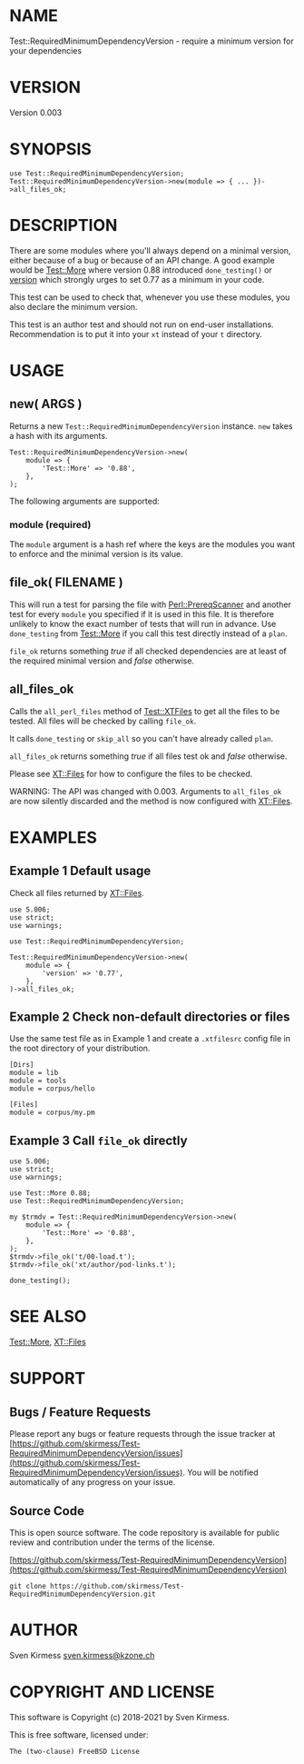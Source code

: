 # NAME

Test::RequiredMinimumDependencyVersion - require a minimum version for your dependencies

# VERSION

Version 0.003

# SYNOPSIS

    use Test::RequiredMinimumDependencyVersion;
    Test::RequiredMinimumDependencyVersion->new(module => { ... })->all_files_ok;

# DESCRIPTION

There are some modules where you'll always depend on a minimal version,
either because of a bug or because of an API change. A good example would be
[Test::More](https://metacpan.org/pod/Test%3A%3AMore) where version 0.88 introduced `done_testing()` or
[version](https://metacpan.org/pod/version) which strongly urges to set 0.77 as a minimum in your code.

This test can be used to check that, whenever you use these modules, you also
declare the minimum version.

This test is an author test and should not run on end-user installations.
Recommendation is to put it into your `xt` instead of your `t` directory.

# USAGE

## new( ARGS )

Returns a new `Test::RequiredMinimumDependencyVersion` instance. `new`
takes a hash with its arguments.

    Test::RequiredMinimumDependencyVersion->new(
        module => {
            'Test::More' => '0.88',
        },
    );

The following arguments are supported:

### module (required)

The `module` argument is a hash ref where the keys are the modules you want
to enforce and the minimal version is its value.

## file\_ok( FILENAME )

This will run a test for parsing the file with
[Perl::PrereqScanner](https://metacpan.org/pod/Perl%3A%3APrereqScanner) and another test for every
`module` you specified if it is used in this file. It is therefore unlikely
to know the exact number of tests that will run in advance. Use
`done_testing` from [Test::More](https://metacpan.org/pod/Test%3A%3AMore) if you call this test directly
instead of a `plan`.

`file_ok` returns something _true_ if all checked dependencies are at least
of the required minimal version and _false_ otherwise.

## all\_files\_ok

Calls the `all_perl_files` method of [Test::XTFiles](https://metacpan.org/pod/Test%3A%3AXTFiles) to get all the files to
be tested. All files will be checked by calling `file_ok`.

It calls `done_testing` or `skip_all` so you can't have already called
`plan`.

`all_files_ok` returns something _true_ if all files test ok and _false_
otherwise.

Please see [XT::Files](https://metacpan.org/pod/XT%3A%3AFiles) for how to configure the files to be checked.

WARNING: The API was changed with 0.003. Arguments to `all_files_ok`
are now silently discarded and the method is now configured with
[XT::Files](https://metacpan.org/pod/XT%3A%3AFiles).

# EXAMPLES

## Example 1 Default usage

Check all files returned by [XT::Files](https://metacpan.org/pod/XT%3A%3AFiles).

    use 5.006;
    use strict;
    use warnings;

    use Test::RequiredMinimumDependencyVersion;

    Test::RequiredMinimumDependencyVersion->new(
        module => {
            'version' => '0.77',
        },
    )->all_files_ok;

## Example 2 Check non-default directories or files

Use the same test file as in Example 1 and create a `.xtfilesrc` config
file in the root directory of your distribution.

    [Dirs]
    module = lib
    module = tools
    module = corpus/hello

    [Files]
    module = corpus/my.pm

## Example 3 Call `file_ok` directly

    use 5.006;
    use strict;
    use warnings;

    use Test::More 0.88;
    use Test::RequiredMinimumDependencyVersion;

    my $trmdv = Test::RequiredMinimumDependencyVersion->new(
        module => {
            'Test::More' => '0.88',
        },
    );
    $trmdv->file_ok('t/00-load.t');
    $trmdv->file_ok('xt/author/pod-links.t');

    done_testing();

# SEE ALSO

[Test::More](https://metacpan.org/pod/Test%3A%3AMore), [XT::Files](https://metacpan.org/pod/XT%3A%3AFiles)

# SUPPORT

## Bugs / Feature Requests

Please report any bugs or feature requests through the issue tracker
at [https://github.com/skirmess/Test-RequiredMinimumDependencyVersion/issues](https://github.com/skirmess/Test-RequiredMinimumDependencyVersion/issues).
You will be notified automatically of any progress on your issue.

## Source Code

This is open source software. The code repository is available for
public review and contribution under the terms of the license.

[https://github.com/skirmess/Test-RequiredMinimumDependencyVersion](https://github.com/skirmess/Test-RequiredMinimumDependencyVersion)

    git clone https://github.com/skirmess/Test-RequiredMinimumDependencyVersion.git

# AUTHOR

Sven Kirmess <sven.kirmess@kzone.ch>

# COPYRIGHT AND LICENSE

This software is Copyright (c) 2018-2021 by Sven Kirmess.

This is free software, licensed under:

    The (two-clause) FreeBSD License
